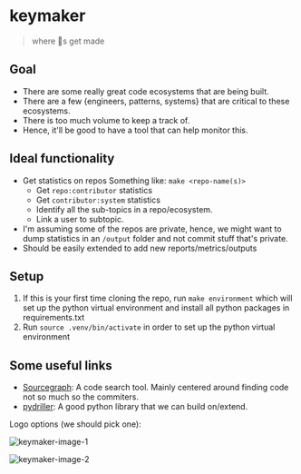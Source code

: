 # keymaker

> where 🔑s get made

## Goal

* There are some really great code ecosystems that are being built.
* There are a few {engineers, patterns, systems} that are critical to these ecosystems.
* There is too much volume to keep a track of.
* Hence, it'll be good to have a tool that can help monitor this.

## Ideal functionality

* Get statistics on repos Something like: `make <repo-name(s)>`
  * Get `repo:contributor` statistics
  * Get `contributor:system` statistics
  * Identify all the sub-topics in a repo/ecosystem.
  * Link a user to subtopic.
* I'm assuming some of the repos are private, hence, we might want to dump statistics in an `/output` folder and not commit stuff that's private.
* Should be easily extended to add new reports/metrics/outputs

## Setup
1. If this is your first time cloning the repo, run `make environment` which will set up the python virtual environment and install all python packages in requirements.txt
2. Run `source .venv/bin/activate` in order to set up the python virtual environment


## Some useful links

* [Sourcegraph](https://about.sourcegraph.com/): A code search tool. Mainly centered around finding code not so much so the commiters.
* [pydriller](https://pydriller.readthedocs.io/en/latest/intro.html): A good python library that we can build on/extend.

Logo options (we should pick one):

![keymaker-image-1](https://user-images.githubusercontent.com/1289023/152268269-f1c7cb3c-a2dc-4c78-9458-64d68d17d7f3.png)

![keymaker-image-2](https://user-images.githubusercontent.com/1289023/152269293-8824cc23-daf0-4857-ae0c-157b3a6dc532.png)
